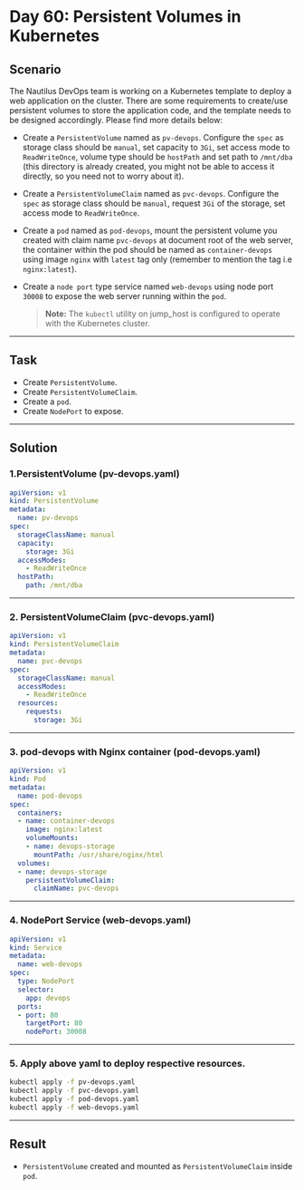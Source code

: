 # Day 60: Persistent Volumes in Kubernetes

## Scenario

The Nautilus DevOps team is working on a Kubernetes template to deploy a web application on the cluster. There are some requirements to create/use persistent volumes to store the application code, and the template needs to be designed accordingly. Please find more details below:

- Create a `PersistentVolume` named as `pv-devops`. Configure the `spec` as storage class should be `manual`, set capacity to `3Gi`, set access mode to `ReadWriteOnce`, volume type should be `hostPath` and set path to `/mnt/dba` (this directory is already created, you might not be able to access it directly, so you need not to worry about it).
- Create a `PersistentVolumeClaim` named as `pvc-devops`. Configure the `spec` as storage class should be `manual`, request `3Gi` of the storage, set access mode to `ReadWriteOnce`.
- Create a `pod` named as `pod-devops`, mount the persistent volume you created with claim name `pvc-devops` at document root of the web server, the container within the pod should be named as `container-devops` using image `nginx` with `latest` tag only (remember to mention the tag i.e `nginx:latest`).
- Create a `node port` type service named `web-devops` using node port `30008` to expose the web server running within the `pod`.

   > **Note:** The `kubectl` utility on jump_host is configured to operate with the Kubernetes cluster.

---

## Task

- Create `PersistentVolume`.
- Create `PersistentVolumeClaim`.
- Create a `pod`.
- Create `NodePort` to expose.


---

## Solution

### 1.PersistentVolume (pv-devops.yaml) 

```yaml
apiVersion: v1
kind: PersistentVolume
metadata:
  name: pv-devops
spec:
  storageClassName: manual
  capacity:
    storage: 3Gi
  accessModes:
    - ReadWriteOnce
  hostPath:
    path: /mnt/dba

```
---

### 2. PersistentVolumeClaim (pvc-devops.yaml)

```yaml
apiVersion: v1
kind: PersistentVolumeClaim
metadata:
  name: pvc-devops
spec:
  storageClassName: manual
  accessModes:
    - ReadWriteOnce
  resources:
    requests:
      storage: 3Gi

```
---


### 3. pod-devops with Nginx container (pod-devops.yaml)

```yaml
apiVersion: v1
kind: Pod
metadata:
  name: pod-devops
spec:
  containers:
  - name: container-devops
    image: nginx:latest
    volumeMounts:
    - name: devops-storage
      mountPath: /usr/share/nginx/html
  volumes:
  - name: devops-storage
    persistentVolumeClaim:
      claimName: pvc-devops

```
---

### 4. NodePort Service (web-devops.yaml)

```yaml
apiVersion: v1
kind: Service
metadata:
  name: web-devops
spec:
  type: NodePort
  selector:
    app: devops
  ports:
  - port: 80
    targetPort: 80
    nodePort: 30008

```
---

### 5. Apply above yaml to deploy respective resources.
```bash
kubectl apply -f pv-devops.yaml
kubectl apply -f pvc-devops.yaml
kubectl apply -f pod-devops.yaml
kubectl apply -f web-devops.yaml
```
---


## Result

- `PersistentVolume` created and mounted as `PersistentVolumeClaim` inside `pod`. 
